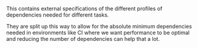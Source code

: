 This contains external specifications of the different profiles of dependencies
needed for different tasks.

They are split up this way to allow for the absolute minimum dependencies needed
in environments like CI where we want performance to be optimal and reducing the
number of dependencies can help that a lot.
